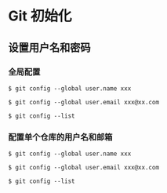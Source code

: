 # Git 初始化

## 设置用户名和密码

### 全局配置

```shell
$ git config --global user.name xxx

$ git config --global user.email xxx@xx.com

$ git config --list
```

### 配置单个仓库的用户名和邮箱

```shell
$ git config --global user.name xxx

$ git config --global user.email xxx@xx.com

$ git config --list
```
